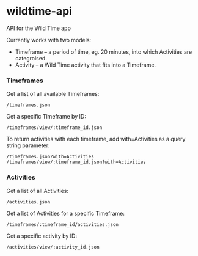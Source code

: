 wildtime-api
============

API for the Wild Time app

Currently works with two models: 
- Timeframe – a period of time, eg. 20 minutes, into which Activities are categroised.
- Activity – a Wild Time activity that fits into a Timeframe.

### Timeframes

Get a list of all available Timeframes:

    /timeframes.json

Get a specific Timeframe by ID:

    /timeframes/view/:timeframe_id.json

To return activities with each timeframe, add with=Activities as a query string parameter:

    /timeframes.json?with=Activities
    /timeframes/view/:timeframe_id.json?with=Activities

### Activities

Get a list of all Activities:

    /activities.json

Get a list of Activities for a specific Timeframe:

    /timeframes/:timeframe_id/activities.json

Get a specific activity by ID:

    /activities/view/:activity_id.json


